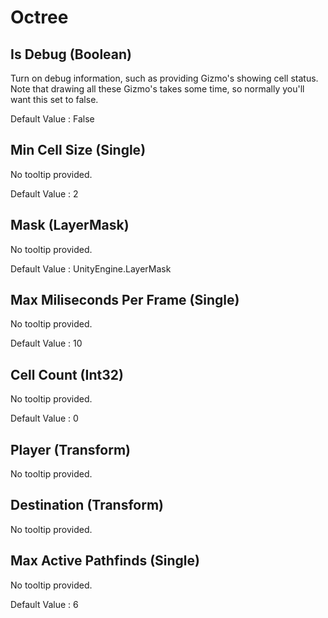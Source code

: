 # Octree

## Is Debug (Boolean)

Turn on debug information, such as providing Gizmo's showing cell status. Note that drawing all these Gizmo's takes some time, so normally you'll want this set to false.

Default Value     : False


## Min Cell Size (Single)

No tooltip provided.

Default Value     : 2


## Mask (LayerMask)

No tooltip provided.

Default Value     : UnityEngine.LayerMask


## Max Miliseconds Per Frame (Single)

No tooltip provided.

Default Value     : 10


## Cell Count (Int32)

No tooltip provided.

Default Value     : 0


## Player (Transform)

No tooltip provided.


## Destination (Transform)

No tooltip provided.


## Max Active Pathfinds (Single)

No tooltip provided.

Default Value     : 6

